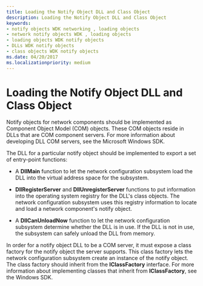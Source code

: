 ```yaml
---
title: Loading the Notify Object DLL and Class Object
description: Loading the Notify Object DLL and Class Object
keywords:
- notify objects WDK networking , loading objects
- network notify objects WDK , loading objects
- loading objects WDK notify objects
- DLLs WDK notify objects
- class objects WDK notify objects
ms.date: 04/20/2017
ms.localizationpriority: medium
---
```


# Loading the Notify Object DLL and Class Object





Notify objects for network components should be implemented as Component Object Model (COM) objects. These COM objects reside in DLLs that are COM component servers. For more information about developing DLL COM servers, see the Microsoft Windows SDK.

The DLL for a particular notify object should be implemented to export a set of entry-point functions:

-   A **DllMain** function to let the network configuration subsystem load the DLL into the virtual address space for the subsystem.

-   **DllRegisterServer** and **DllUnregisterServer** functions to put information into the operating system registry for the DLL's class objects. The network configuration subsystem uses this registry information to locate and load a network component's notify object.

-   A **DllCanUnloadNow** function to let the network configuration subsystem determine whether the DLL is in use. If the DLL is not in use, the subsystem can safely unload the DLL from memory.

In order for a notify object DLL to be a COM server, it must expose a class factory for the notify object the server supports. This class factory lets the network configuration subsystem create an instance of the notify object. The class factory should inherit from the **IClassFactory** interface. For more information about implementing classes that inherit from **IClassFactory**, see the Windows SDK.

 

 





